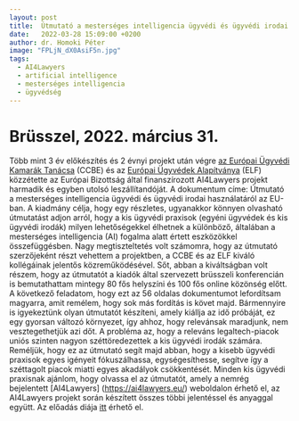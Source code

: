 ```yaml
---
layout: post
title:  Útmutató a mesterséges intelligencia ügyvédi és ügyvédi irodai használatáról az EU-ban
date:   2022-03-28 15:09:00 +0200
author: dr. Homoki Péter
image: "FPLjN_dX0AsiF5n.jpg"
tags:
  - AI4Lawyers
  - artificial intelligence
  - mesterséges intelligencia
  - ügyvédség
---
```



# Brüsszel, 2022. március 31.

Több mint 3 év előkészítés és 2 évnyi projekt után végre [az Európai Ügyvédi Kamarák Tanácsa](https://ccbe.eu/) (CCBE) és az [Európai Ügyvédek Alapítványa](https://elf-fae.eu/) (ELF) közzétette az Európai Bizottság által finanszírozott AI4Lawyers projekt harmadik és egyben utolsó leszállítandóját.
A dokumentum címe: Útmutató a mesterséges intelligencia ügyvédi és ügyvédi irodai használatáról az EU-ban. A kiadmány célja, hogy egy részletes, ugyanakkor könnyen olvasható útmutatást adjon arról, hogy a kis ügyvédi praxisok (egyéni ügyvédek és kis ügyvédi irodák) milyen lehetőségekkel élhetnek a különböző, általában a mesterséges intelligencia (AI) fogalma alatt értett eszközökkel összefüggésben.
Nagy megtiszteltetés volt számomra, hogy az útmutató szerzőjeként részt vehettem a projektben, a CCBE és az ELF kiváló kollégáinak jelentős közreműködésével.
Sőt, abban a kiváltságban volt részem, hogy az útmutatót a kiadók által szervezett brüsszeli konferencián is bemutathattam mintegy 80 fős helyszíni és 100 fős online közönség előtt.
A következő feladatom, hogy ezt az 56 oldalas dokumentumot lefordítsam magyarra, amit remélem, hogy sok más fordítás is követ majd. Bármennyire is igyekeztünk olyan útmutatót készíteni, amely kiállja az idő próbáját, ez egy gyorsan változó környezet, így ahhoz, hogy relevánsak maradjunk, nem vesztegethetjük azi dőt.
A probléma az, hogy a releváns legaltech-piacok uniós szinten nagyon széttöredezettek a kis ügyvédi irodák számára. Reméljük, hogy ez az útmutató segít majd abban, hogy a kisebb ügyvédi praxisok egyes igényeit fókuszálhassa, egységesíthesse, segítve így a széttagolt piacok miatti egyes akadályok csökkentését.
Minden kis ügyvédi praxisnak ajánlom, hogy olvassa el az útmutatót, amely a nemrég bejelentett [AI4Lawyers] (https://ai4lawyers.eu/) weboldalon érhető el, az AI4Lawyers projekt során készített összes többi jelentéssel és anyaggal együtt.
Az előadás diája [itt](/assets/filesDigit%C3%A1lis_nyilatkozatok_mag%C3%A1njogban_2.pdf) érhető el.
